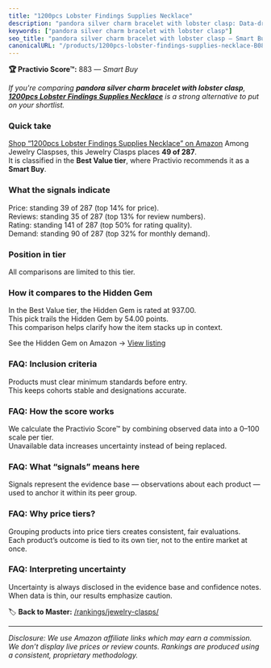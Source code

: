 ```yaml
---
title: "1200pcs Lobster Findings Supplies Necklace"
description: "pandora silver charm bracelet with lobster clasp: Data-driven within Best Value ranking using the Practivio Score™. Positioned by quality, value, demand, finda…"
keywords: ["pandora silver charm bracelet with lobster clasp"]
seo_title: "pandora silver charm bracelet with lobster clasp — Smart Buy Best Value (2025)"
canonicalURL: "/products/1200pcs-lobster-findings-supplies-necklace-B08CC21MC6/"
---
```


**🏆 Practivio Score™:** 883 — _Smart Buy_


*If you're comparing **pandora silver charm bracelet with lobster clasp**, **[1200pcs Lobster Findings Supplies Necklace](https://www.amazon.com/dp/B08CC21MC6?tag=practivio-20)** is a strong alternative to put on your shortlist.*
### Quick take
[Shop “1200pcs Lobster Findings Supplies Necklace” on Amazon](https://www.amazon.com/dp/B08CC21MC6?tag=practivio-20)
Among Jewelry Claspses, this Jewelry Clasps places **49 of 287**.  
It is classified in the **Best Value tier**, where Practivio recommends it as a **Smart Buy**.

### What the signals indicate
Price: standing 39 of 287 (top 14% for price).  
Reviews: standing 35 of 287 (top 13% for review numbers).  
Rating: standing 141 of 287 (top 50% for rating quality).  
Demand: standing 90 of 287 (top 32% for monthly demand).

### Position in tier
All comparisons are limited to this tier.

### How it compares to the Hidden Gem
In the Best Value tier, the Hidden Gem is rated at 937.00.  
This pick trails the Hidden Gem by 54.00 points.  
This comparison helps clarify how the item stacks up in context.  

See the Hidden Gem on Amazon → [View listing](https://www.amazon.com/dp/B07VH4JMMQ?tag=practivio-20)

### FAQ: Inclusion criteria
Products must clear minimum standards before entry.  
This keeps cohorts stable and designations accurate.

### FAQ: How the score works
We calculate the Practivio Score™ by combining observed data into a 0–100 scale per tier.  
Unavailable data increases uncertainty instead of being replaced.

### FAQ: What “signals” means here
Signals represent the evidence base — observations about each product — used to anchor it within its peer group.

### FAQ: Why price tiers?
Grouping products into price tiers creates consistent, fair evaluations.  
Each product’s outcome is tied to its own tier, not to the entire market at once.

### FAQ: Interpreting uncertainty
Uncertainty is always disclosed in the evidence base and confidence notes.  
When data is thin, our results emphasize caution.


🏷️ **Back to Master:** [/rankings/jewelry-clasps/](/rankings/jewelry-clasps/)

---
_Disclosure: We use Amazon affiliate links which may earn a commission. We don’t display live prices or review counts. Rankings are produced using a consistent, proprietary methodology._
